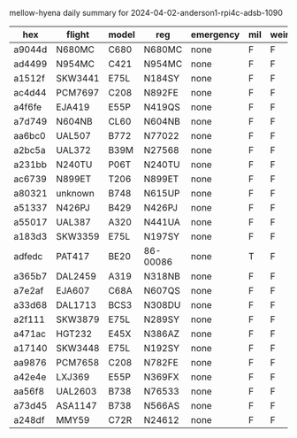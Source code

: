 mellow-hyena daily summary for 2024-04-02-anderson1-rpi4c-adsb-1090

|hex|flight|model|reg|emergency|mil|weirdo|
|--|--|--|--|--|--|--|
|a9044d|N680MC|C680|N680MC|none|F|F|
|ad4499|N954MC|C421|N954MC|none|F|F|
|a1512f|SKW3441|E75L|N184SY|none|F|F|
|ac4d44|PCM7697|C208|N892FE|none|F|F|
|a4f6fe|EJA419|E55P|N419QS|none|F|F|
|a7d749|N604NB|CL60|N604NB|none|F|F|
|aa6bc0|UAL507|B772|N77022|none|F|F|
|a2bc5a|UAL372|B39M|N27568|none|F|F|
|a231bb|N240TU|P06T|N240TU|none|F|F|
|ac6739|N899ET|T206|N899ET|none|F|F|
|a80321|unknown|B748|N615UP|none|F|F|
|a51337|N426PJ|B429|N426PJ|none|F|F|
|a55017|UAL387|A320|N441UA|none|F|F|
|a183d3|SKW3359|E75L|N197SY|none|F|F|
|adfedc|PAT417|BE20|86-00086|none|T|F|
|a365b7|DAL2459|A319|N318NB|none|F|F|
|a7e2af|EJA607|C68A|N607QS|none|F|F|
|a33d68|DAL1713|BCS3|N308DU|none|F|F|
|a2f111|SKW3879|E75L|N289SY|none|F|F|
|a471ac|HGT232|E45X|N386AZ|none|F|F|
|a17140|SKW3448|E75L|N192SY|none|F|F|
|aa9876|PCM7658|C208|N782FE|none|F|F|
|a42e4e|LXJ369|E55P|N369FX|none|F|F|
|aa56f8|UAL2603|B738|N76533|none|F|F|
|a73d45|ASA1147|B738|N566AS|none|F|F|
|a248df|MMY59|C72R|N24612|none|F|F|
